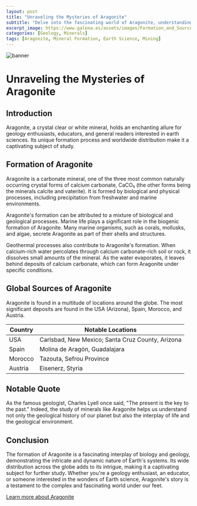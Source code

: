 ```yaml
---
layout: post
title: "Unraveling the Mysteries of Aragonite"
subtitle: "Delve into the fascinating world of Aragonite, understanding its unique formation process and global sources."
excerpt_image: https://www.galena.es/assets/images/Formation_and_Sources_of_Aragonite.png
categories: [Geology, Minerals]
tags: [Aragonite, Mineral Formation, Earth Science, Mining]
---
```


![banner](https://www.galena.es/assets/images/Formation_and_Sources_of_Aragonite.png "Illustration depicting the formation of aragonite, showcasing its crystal structure and natural environments where it is commonly found, such as marine settings and mineral deposits, aimed at geology enthusiasts and educators.")

# Unraveling the Mysteries of Aragonite

## Introduction

Aragonite, a crystal clear or white mineral, holds an enchanting allure for geology enthusiasts, educators, and general readers interested in earth sciences. Its unique formation process and worldwide distribution make it a captivating subject of study. 

## Formation of Aragonite

Aragonite is a carbonate mineral, one of the three most common naturally occurring crystal forms of calcium carbonate, CaCO₃ (the other forms being the minerals calcite and vaterite). It is formed by biological and physical processes, including precipitation from freshwater and marine environments.

Aragonite's formation can be attributed to a mixture of biological and geological processes. Marine life plays a significant role in the biogenic formation of Aragonite. Many marine organisms, such as corals, mollusks, and algae, secrete Aragonite as part of their shells and structures. 

Geothermal processes also contribute to Aragonite's formation. When calcium-rich water percolates through calcium carbonate-rich soil or rock, it dissolves small amounts of the mineral. As the water evaporates, it leaves behind deposits of calcium carbonate, which can form Aragonite under specific conditions.

## Global Sources of Aragonite

Aragonite is found in a multitude of locations around the globe. The most significant deposits are found in the USA (Arizona), Spain, Morocco, and Austria. 

| Country | Notable Locations |
|---------|------------------|
| USA     | Carlsbad, New Mexico; Santa Cruz County, Arizona |
| Spain   | Molina de Aragón, Guadalajara |
| Morocco | Tazouta, Sefrou Province |
| Austria | Eisenerz, Styria |

## Notable Quote

As the famous geologist, Charles Lyell once said, "The present is the key to the past." Indeed, the study of minerals like Aragonite helps us understand not only the geological history of our planet but also the interplay of life and the geological environment.

## Conclusion

The formation of Aragonite is a fascinating interplay of biology and geology, demonstrating the intricate and dynamic nature of Earth's systems. Its wide distribution across the globe adds to its intrigue, making it a captivating subject for further study. Whether you're a geology enthusiast, an educator, or someone interested in the wonders of Earth science, Aragonite's story is a testament to the complex and fascinating world under our feet.

[Learn more about Aragonite](https://www.minerals.net/mineral/aragonite.aspx)